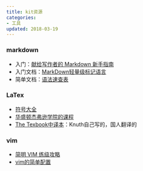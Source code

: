 ```yaml
---
title: kit资源
categories:
- 工具
updated: 2018-03-19
---
```


### markdown
- 入门：[献给写作者的 Markdown 新手指南](https://www.jianshu.com/p/q81RER)
- 入门文档：[MarkDown轻量级标记语言](http://alfred-sun.github.io/media/documents/MarkDown%E8%BD%BB%E9%87%8F%E7%BA%A7%E6%A0%87%E8%AE%B0%E8%AF%AD%E8%A8%80.pdf)
- 简单文档：[语法速查表](http://alfred-sun.github.io/media/documents/markdown-syntax-cheat-sheet.pdf)

### LaTex
- [符号大全](https://reu.dimacs.rutgers.edu/Symbols.pdf)
- [华盛顿杰弗逊学院的课程](http://www2.washjeff.edu/users/rhigginbottom/latex/lectures.html)
- [The Texbook中译本](http://www.newsmth.net/bbsanc.php?path=%2Fgroups%2Fcomp.faq%2FTeX%2Fresource%2Flib%2FM.1105090910.F0&ap=382)：Knuth自己写的，国人翻译的

### vim
- [简明 VIM 练级攻略](https://coolshell.cn/articles/5426.html)
- [vim的简单配置](http://blog.csdn.net/lhy2932226314/article/details/69668891)
